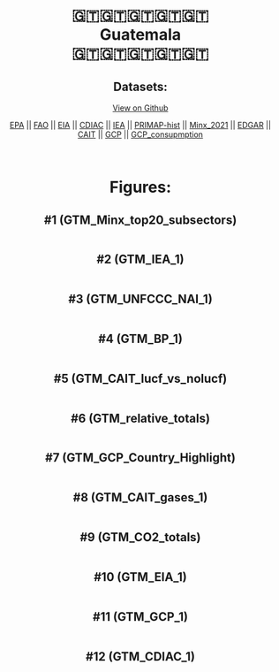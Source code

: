 
<center>
<h1 align="center">
🇬🇹🇬🇹🇬🇹🇬🇹🇬🇹
<br>
Guatemala
<br>
🇬🇹🇬🇹🇬🇹🇬🇹🇬🇹
</h1>
<h2>Datasets:</h2>
<p><a href="https://github.com/dquintani/GreenhouseData/tree/master/country_data/GTM_Guatemala/data">View on Github</a>
<br></p><p><a href="data/GTM_EPA.csv">EPA</a> || <a href="data/GTM_FAO.csv">FAO</a> || <a href="data/GTM_EIA.csv">EIA</a> || <a href="data/GTM_CDIAC.csv">CDIAC</a> || <a href="data/GTM_IEA.csv">IEA</a> || <a href="data/GTM_PRIMAP-hist.csv">PRIMAP-hist</a> || <a href="data/GTM_Minx_2021.csv">Minx_2021</a> || <a href="data/GTM_EDGAR.csv">EDGAR</a> || <a href="data/GTM_CAIT.csv">CAIT</a> || <a href="data/GTM_GCP.csv">GCP</a> || <a href="data/GTM_GCP_consupmption.csv">GCP_consupmption</a></p><p><br></p>
<h1>Figures:</h1><h2>#1 (GTM_Minx_top20_subsectors)</h2>
<p><img alt="" src="figures/GTM_Minx_top20_subsectors.png" /></p><h2>#2 (GTM_IEA_1)</h2>
<p><img alt="" src="figures/GTM_IEA_1.png" /></p><h2>#3 (GTM_UNFCCC_NAI_1)</h2>
<p><img alt="" src="figures/GTM_UNFCCC_NAI_1.png" /></p><h2>#4 (GTM_BP_1)</h2>
<p><img alt="" src="figures/GTM_BP_1.png" /></p><h2>#5 (GTM_CAIT_lucf_vs_nolucf)</h2>
<p><img alt="" src="figures/GTM_CAIT_lucf_vs_nolucf.png" /></p><h2>#6 (GTM_relative_totals)</h2>
<p><img alt="" src="figures/GTM_relative_totals.png" /></p><h2>#7 (GTM_GCP_Country_Highlight)</h2>
<p><img alt="" src="figures/GTM_GCP_Country_Highlight.png" /></p><h2>#8 (GTM_CAIT_gases_1)</h2>
<p><img alt="" src="figures/GTM_CAIT_gases_1.png" /></p><h2>#9 (GTM_CO2_totals)</h2>
<p><img alt="" src="figures/GTM_CO2_totals.png" /></p><h2>#10 (GTM_EIA_1)</h2>
<p><img alt="" src="figures/GTM_EIA_1.png" /></p><h2>#11 (GTM_GCP_1)</h2>
<p><img alt="" src="figures/GTM_GCP_1.png" /></p><h2>#12 (GTM_CDIAC_1)</h2>
<p><img alt="" src="figures/GTM_CDIAC_1.png" /></p>